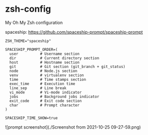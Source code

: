 # zsh-config
My Oh My Zsh configuration

spaceship: https://github.com/spaceship-prompt/spaceship-prompt

```
ZSH_THEME="spaceship"

SPACESHIP_PROMPT_ORDER=(
  user          # Username section
  dir           # Current directory section
  host          # Hostname section
  git           # Git section (git_branch + git_status)
  node          # Node.js section
  venv          # virtualenv section
  time          # Time stamps section
  exec_time     # Execution time
  line_sep      # Line break
  vi_mode       # Vi-mode indicator
  jobs          # Background jobs indicator
  exit_code     # Exit code section
  char          # Prompt character
)

SPACESHIP_TIME_SHOW=true
```

![prompt screenshot](./Screenshot from 2021-10-25 09-27-59.png)
